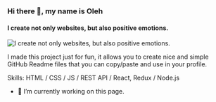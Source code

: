 ### Hi there 👋, my name is Oleh

#### I create not only websites, but also positive emotions.

![I create not only websites, but also positive emotions.](https://arturssmirnovs.github.io/github-profile-readme-generator/images/banner.png)

I made this project just for fun, it allows you to create nice and simple GitHub Readme files that you can copy/paste and use in your profile.

Skills: HTML / CSS / JS / REST API / React, Redux / Node.js

- 🔭 I’m currently working on this page.
